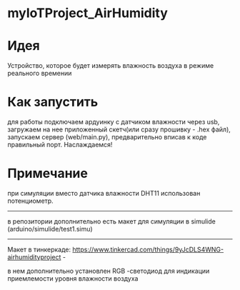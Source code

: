 # myIoTProject_AirHumidity

# Идея
Устройство, которое будет измерять влажность воздуха в режиме реального времении

# Как запустить
для работы подключаем ардуинку с датчиком влажности через usb, загружаем на нее приложенный скетч(или сразу прошивку - .hex файл), запускаем сервер (web/main.py), предварительно вписав к коде правильный порт. Наслаждаемся!

# Примечание
при симуляции вместо датчика влажности DHT11 использован потенциометр.
____
в репозитории дополнительно есть макет для симуляции в simulide (arduino/simulide/test1.simu)
____
Макет в тинкеркаде: https://www.tinkercad.com/things/9yJcDLS4WNG-airhumidityproject - 

в нем дополнительно установлен RGB -светодиод для индикации приемлемости уровня влажности воздуха
